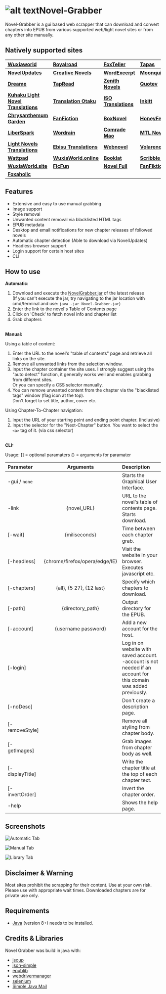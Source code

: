 # ![alt text](https://i.imgur.com/LrV2tLe.png)Novel-Grabber
Novel-Grabber is a gui based web scrapper that can download and convert chapters into EPUB from various supported web/light novel sites or from any other site manually.


## Natively supported sites

| [Wuxiaworld](https://wuxiaworld.com/) | [Royalroad](https://royalroad.com/) | [FoxTeller](https://foxteller.com/)| [Tapas](https://tapas.io/)|
| :--- | :--- | :--- | :--- |
| <b>[NovelUpdates](https://novelupdates.com/)</b>| <b>[Creative Novels](https://https://creativenovels.com/.com/)</b> | <b>[WordExcerpt](https://wordexcerpt.com/)</b> | <b>[Moonquill](https://www.moonquill.com/)</b> |
| <b>[Dreame](https://dreame.com/)</b> | <b>[TapRead](https://www.tapread.com/)</b> | <b>[Zenith Novels](https://zenithnovels.com/)</b>|<b>[Quotev](https://www.quotev.com/)</b>|
| <b>[Kuhaku Light Novel Translations](https://kuhakulightnoveltranslations.com/)</b> | <b>[Translation Otaku](https://translatinotaku.net/)</b> | <b>[ISO Translations](https://isotls.com/)</b>|<b>[Inkitt](https://www.inkitt.com/)</b>|
| <b>[Chrysanthemum Garden](https://chrysanthemumgarden.com/)</b> | <b>[FanFiction](https://fanfiction.net/)</b> | <b>[BoxNovel](https://boxnovel.com/)</b>|<b>[HoneyFeed](https://www.honeyfeed.fm/)</b>|
| <b>[LiberSpark](https://liberspark.com/)</b> |<b>[Wordrain](https://wordrain69.com/)</b> | <b>[Comrade Mao](https://comrademao.com/)</b>|<b>[MTL Novel](https://www.mtlnovel.com/)</b>|
| <b>[Light Novels Translations](https://lightnovelstranslations.com/)</b> | <b>[Ebisu Translations](https://ebisutranslations.com/)</b> | <b>[Webnovel](https://webnovel.com/)</b>|<b>[Volarenovels](https://volarenovels.com/)</b>
| <b>[Wattpad](https://wattpad.com/)</b> | <b>[WuxiaWorld.online](https://wuxiaworld.online/)</b> | <b>[Booklat](https://booklat.com.ph/)</b>|<b>[Scribble Hub](https://scribblehub.com/)</b>
| <b>[WuxiaWorld.site](https://wuxiaworld.site/)</b> | <b>[FicFun](https://ficfun.com/)</b> | <b>[Novel Full](http://novelfull.com/)</b> | <b>[FanFiktion](https://fanfiktion.de/)</b> | 
| <b>[Foxaholic](https://foxaholic.com/)</b> | | | 
## Features
- Extensive and easy to use manual grabbing
- Image support
- Style removal
- Unwanted content removal via blacklisted HTML tags
- EPUB metadata
- Desktop and email notifications for new chapter releases of followed novels
- Automatic chapter detection (Able to download via NovelUpdates)
- Headless browser support
- Login support for certain host sites
- CLI 

## How to use
<strong>Automatic:</strong>

1. Download and execute the [NovelGrabber.jar](https://github.com/Flameish/Novel-Grabber/releases/latest) of the latest release
<br>(If you can't execute the jar, try navigating to the jar location with cmd/terminal and use: `java -jar Novel-Grabber.jar`)
2. Enter the link to the novel's Table of Contents page
3. Click on 'Check' to fetch novel info and chapter list
4. Grab chapters

<br>
<strong>Manual:</strong>

Using a table of content:
1. Enter the URL to the novel's "table of contents" page and retrieve all links on the site.
2. Remove all unwanted links from the selection window.
3. Input the chapter container the site uses. 
I strongly suggest using the "auto detect" function, it generally works well and enables grabbing from different sites.
<br>Or you can specify a CSS selector manually.
4. You can remove unwanted content from the chapter via the "blacklisted tags" window (flag icon at the top).
 <br>Don't forget to set title, author, cover etc.
 
Using Chapter-To-Chapter navigation:
1. Input the URL of your starting point and ending point chapter. (Inclusive)
2. Input the selector for the "Next-Chapter" button. You want to select the `<a>` tag of it. (via css selector)

<br>
<strong>CLI:</strong>

Usage:
[] = optional paramaters 
{} = arguments for paramater

| Parameter | Arguments | Description |
| :--- | :---: | :---|
-gui / `none` | | Starts the Graphical User Interface.
-link | {novel_URL} | URL to the novel's table of contents page. Starts download.
[-wait] | {miliseconds} | Time between each chapter grab.
[-headless] | {chrome/firefox/opera/edge/IE} | Visit the website in your browser. Executes javascript etc.
[-chapters] | {all}, {5 27}, {12 last}	| Specify which chapters to download.
[-path] | {directory_path} | Output directory for the EPUB.
[-account] | {username password} | Add a new account for the host.
[-login] | | Log in on website with saved account. -account is not needed if an account for this domain was added previously.
[-noDesc] | | Don't create a description page.
[-removeStyle] | | Remove all styling from chapter body.
[-getImages] | | Grab images from chapter body as well.
[-displayTitle]| | Write the chapter title at the top of each chapter text.
[-invertOrder] | | Invert the chapter order.
-help | | Shows the help page.

## Screenshots

![Automatic Tab](https://i.imgur.com/dcEC1uk.png)

![Manual Tab](https://i.imgur.com/xNAQsB0.png)

![Library Tab](https://i.imgur.com/p1thlXJ.png)

## Disclaimer & Warning
Most sites prohibit the scrapping for their content. Use at your own risk. 
Please use with appropriate wait times. Downloaded chapters are for private use only.

## Requirements
* [Java](https://www.java.com/en/) (version 8+) needs to be installed.

## Credits & Libraries 
Novel Grabber was build in java with: <br>
 * [jsoup](https://www.jsoup.org/)
 * [json-simple](https://code.google.com/archive/p/json-simple/)
 * [epublib](https://github.com/psiegman/epublib)
 * [webdrivermanager](https://github.com/bonigarcia/webdrivermanager)
 * [selenium ](https://selenium.dev/)
 * [Simple Java Mail ](https://github.com/bbottema/simple-java-mail/)
 

